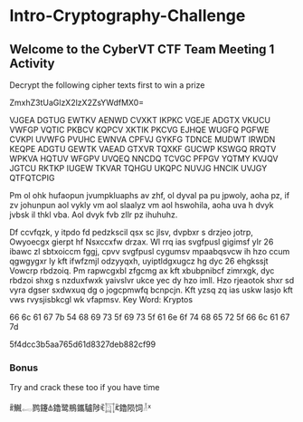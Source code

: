 # Intro-Cryptography-Challenge

## Welcome to the CyberVT CTF Team Meeting 1 Activity
Decrypt the following cipher texts first to win a prize 

ZmxhZ3tUaGlzX2lzX2ZsYWdfMX0=

VJGEA DGTUG EWTKV AENWD CVXKT IKPKC VGEJE ADGTX VKUCU VWFGP VQTIC PKBCV KQPCV XKTIK PKCVG EJHQE WUGFQ PGFWE CVKPI UVWFG PVUHC EWNVA CPFVJ GYKFG TDNCE MUDWT IRWDN KEQPE ADGTU GEWTK VAEAD GTXVR TQXKF GUCWP KSWGQ RRQTV WPKVA HQTUV WFGPV UVQEQ NNCDQ TCVGC PFPGV YQTMY KVJQV JGTCU RKTKP IUGEW TKVAR TQHGU UKQPC NUVJG HNCIK UVJGY QTFQTCPIG

Pm ol ohk hufaopun jvumpkluaphs av zhf, ol dyval pa pu jpwoly, aoha pz, if zv johunpun aol vykly vm aol slaalyz vm aol hswohila, aoha uva h dvyk jvbsk il thkl vba. Aol dvyk fvb zllr pz ihuhuhz.

Df ccvfqzk, y itpdo fd pedzkscil qsx sc jlsv, dvpbxr s drzjeo jotrp, Owyoecgx gierpt hf Nsxccxfw drzax. Wl rrq ias svgfpusl gigimsf ylr 26 ibawc zl sbtxoiccm fggj, cpvv svgfpusl cygumsv mpaabqsvcw ih hzo ccum qgwgygxr ly kft ifwfzmjl odzyyqxh, uyiptldgxugcz hg dyc 26 ehgkssjt Vowcrp rbdzoiq. Pm rapwcgxbl zfgcmg ax kft xbubpnibcf zimrxgk, dyc rbdzoi shxg s nzduxfwxk yaivslvr ukce yec dy hzo imll. Hzo rjeaotok shxr sd vyra dgser sxdwxuq dg o jogcpmwfq bcnpcjn. Kft yzsq zq ias uskw lasjo kft vws rvysjisbkcgl wk vfapmsv. 
Key Word: Kryptos

66 6c 61 67 7b 54 68 69 73 5f 69 73 5f 61 6e 6f 74 68 65 72 5f 66 6c 61 67 7d

5f4dcc3b5aa765d61d8327deb882cf99

### Bonus
Try and crack these too if you have time

ꍦ鱡𓉻鹨鑳𐙯鑥鹭鵧鑴驢陟ꍟ𓉩ꍴ鑥陨饲𓁥ᕽ

